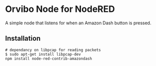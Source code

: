 # Orvibo Node for NodeRED

A simple node that listens for when an Amazon Dash button is pressed.

## Installation

    # dependancy on libpcap for reading packets
    $ sudo apt-get install libpcap-dev
    npm install node-red-contrib-amazondash
